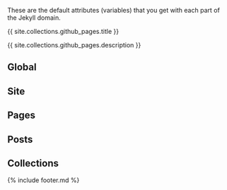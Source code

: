 ---
---
These are the default attributes (variables) that you get with each part of the Jekyll domain.

{{ site.collections.github_pages.title }}

{{ site.collections.github_pages.description }}

## Global


## Site


## Pages


## Posts


## Collections


{% include footer.md %}
